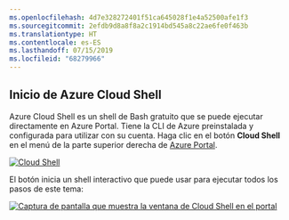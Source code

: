 ```yaml
---
ms.openlocfilehash: 4d7e328272401f51ca645028f1e4a52500afe1f3
ms.sourcegitcommit: 2efdb9d8a8f8a2c1914bd545a8c22ae6fe0f463b
ms.translationtype: HT
ms.contentlocale: es-ES
ms.lasthandoff: 07/15/2019
ms.locfileid: "68279966"
---
```

## <a name="launch-azure-cloud-shell"></a>Inicio de Azure Cloud Shell

Azure Cloud Shell es un shell de Bash gratuito que se puede ejecutar directamente en Azure Portal. Tiene la CLI de Azure preinstalada y configurada para utilizar con su cuenta. Haga clic en el botón **Cloud Shell** en el menú de la parte superior derecha de [Azure Portal](https://portal.azure.com).

[![Cloud Shell](../media/cloud-shell-try-it/cloud-shell-menu.png)](https://portal.azure.com)

El botón inicia un shell interactivo que puede usar para ejecutar todos los pasos de este tema:

[![Captura de pantalla que muestra la ventana de Cloud Shell en el portal](../media/cloud-shell-try-it/cloud-shell-safari.png)](https://portal.azure.com)
